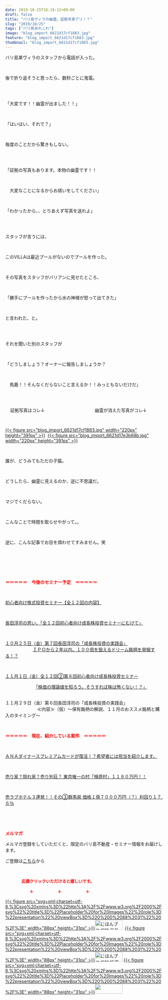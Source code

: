 ```yaml
---
date: 2019-10-25T18:19:12+09:00
draft: false
title: "バリ島ヴィラの幽霊。証拠写真アリ！？"
slug: "2019/10/25"
tags: ["バリ島あれこれ"]
image: "blog_import_6621d17cf1883.jpg"
feature: "blog_import_6621d17cf1883.jpg"
thumbnail: "blog_import_6621d17cf1883.jpg"
---
```

<p>バリ島某ヴィラのスタッフから電話が入った。</p><p> </p><p>後で折り返そうと思ったら、数秒ごとに鬼電。</p><p> </p><p><br/>「大変です！！幽霊が出ました！！」</p><p> </p><p>「はいはい、それで？」</p><p> </p><p>毎度のことだから驚きもしない。</p><p> </p><p><br/>「証拠の写真もあります。本物の幽霊です！！</p><p> </p><p>　大変なことになるからお祓いをしてください」</p><p> </p><p>「わかったから、、とりあえず写真を送れよ」</p><p> </p><p><br/>スタッフが言うには、</p><p> </p><p>このVILLAは最近プールがないのでプールを作った。</p><p> </p><p>その写真をスタッフがバリアンに見せたところ、</p><p> </p><p>「勝手にプールを作ったから水の神様が怒って出てきた」</p><p> </p><p>と言われた、と。</p><p> </p><p><br/>それを聞いた別のスタッフが</p><p> </p><p>「どうしましょう？オーナーに報告しましょうか？</p><p> </p><p>　馬鹿！！そんなくだらないこと言えるか！！みっともないだけだ」</p><p> </p><p><br/>    証拠写真はコレ↓　　　　　　　                幽霊が消えた写真がコレ↓</p><p> </p><p><a href="blog_import_6621d17cf1883.jpg">{{< figure src="blog_import_6621d17cf1883.jpg" width="220px" height="391px" >}}</a>  <a href="blog_import_6621d17e3b68b.jpg">{{< figure src="blog_import_6621d17e3b68b.jpg" width="220px" height="391px" >}}</a></p><p> </p><p>誰が、どうみてもただの子猫。</p><p> </p><p>どうしたら、幽霊に見えるのか、逆に不思議だ。</p><p> </p><p>マジでくだらない。</p><p> </p><p>こんなことで時間を取らせやがって。。</p><p> </p><p>逆に、こんな記事でお目を煩わせてすみません。笑</p><p> </p><p> </p><p> </p><p><span style="font-weight: bold;"><span style="color: rgb(255, 0, 0);">＝＝＝＝＝　今後のセミナー予定　＝＝＝＝＝</span></span></p><p> </p><p><a href="https://ameblo.jp/baliclub/entry-12526587328.html" target="_blank">初心者向け株式投資セミナー【全１２回の内容】</a></p><p> </p><p><span style="color: rgb(255, 0, 0);"><a href="https://ameblo.jp/baliclub/entry-12526985641.html" target="_blank">長田淳司の思い。「全１２回初心者向け成長株投資セミナーにむけて」</a></span></p><p> </p><p><a href="https://ameblo.jp/baliclub/entry-12533851631.html" target="_blank">１０月２５日（金）第７回長田淳司の「成長株投資の実践会」</a><br/> 　　　　　　<a href="https://ameblo.jp/baliclub/entry-12533851631.html" target="_blank">ＩＰＯから２年以内。１００倍を狙えるドリーム銘柄を発掘する！？</a></p><p> </p><p><a href="entry-12534417651.html#_=_" target="_blank">１１月１日（金）全１２回②第８回初心者向け成長株投資セミナー</a></p><p>　　　　　　　<a href="entry-12534417651.html#_=_" target="_blank">「株価の理論値を知ろう。そうすれば株は怖くない！？」</a></p><p><br/>１１月２９日（金）第６回長田淳司の「成長株投資の実践会」<br/> 　　　　　　　≪内容≫（仮）～保有銘柄の解説、１１月のおススメ銘柄と購入のタイミング～</p><p> </p><p><span style="font-weight: bold;"><span style="color: rgb(255, 0, 0);">＝＝＝＝＝　現在、紹介している案件　＝＝＝＝＝</span></span></p><p> </p><p><a href="https://ameblo.jp/baliclub/entry-12529998383.html" target="_blank">ＡＮＡダイナースプレミアムカードが復活！？希望者には担当を紹介します。</a></p><p> </p><p><a href="https://ameblo.jp/baliclub/entry-12500415311.html" target="_blank">売り家？隠れ家？売り別荘？ 東京唯一の村「檜原村」１１８０万円！！</a></p><p> </p><p><a href="https://ameblo.jp/baliclub/entry-12504218353.html" target="_blank">売ラブホテル３連発！！その③群馬県 価格１億７０００万円（？）利回り１７.６％</a></p><p> </p><p> </p><p><span style="font-weight: bold;"><span style="color: rgb(255, 0, 0);">メルマガ</span></span></p><p>メルマガ登録をしていただくと、限定のバリ島不動産・セミナー情報をお届けします。</p><p>ご登録は<a href="f9eeVI" target="_blank">こちら</a>から</p><p style="text-align: center;"> </p><p><font color="#ff0000" size="2"><strong>　　　　応援クリックいただけると嬉しいです。</strong></font></p><p><font color="#ff0000" size="2"><strong>　　　　　　↓　　　　　　↓　　　　　　↓</strong></font></p><p><a href="ranking.html?p_cid=01260127" id="&amp;blogmura_banner">{{< figure src="svg+xml;charset=utf-8,%3Csvg%20xmlns%3D%22http%3A%2F%2Fwww.w3.org%2F2000%2Fsvg%22%20title%3D%22Placeholder%20for%20Images%22%20role%3D%22presentation%22%20viewBox%3D%220%200%2088%2031%22%20%2F%3E" width="88px" height="31px" >}}<noscript><img alt="にほんブログ村 海外生活ブログ バリ島情報へ" border="0" height="31" src="//overseas.blogmura.com/bali/img/bali88_31.gif" width="88"></noscript></a>  <a href="ranking.html?p_cid=01260127" id="&amp;blogmura_banner">{{< figure src="svg+xml;charset=utf-8,%3Csvg%20xmlns%3D%22http%3A%2F%2Fwww.w3.org%2F2000%2Fsvg%22%20title%3D%22Placeholder%20for%20Images%22%20role%3D%22presentation%22%20viewBox%3D%220%200%2088%2031%22%20%2F%3E" width="88px" height="31px" >}}<noscript><img alt="にほんブログ村 投資ブログ 不動産投資へ" border="0" height="31" src="//investment.blogmura.com/hudousantoushi/img/hudousantoushi88_31.gif" width="88"></noscript></a> <a href="link.php?1804582" title="人気ブログランキングへ">{{< figure src="svg+xml;charset=utf-8,%3Csvg%20xmlns%3D%22http%3A%2F%2Fwww.w3.org%2F2000%2Fsvg%22%20title%3D%22Placeholder%20for%20Images%22%20role%3D%22presentation%22%20viewBox%3D%220%200%2088%2031%22%20%2F%3E" width="88px" height="31px" >}}<noscript><img border="0" height="31" src="https://blog.with2.net/img/banner/banner_22.gif" width="88"></noscript></a></p>

